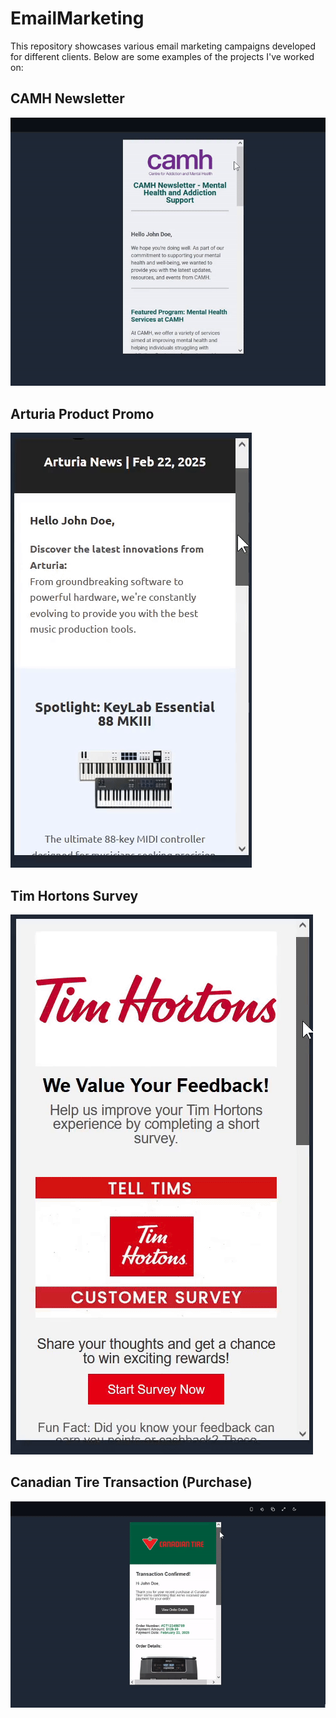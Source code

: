 # EmailMarketing

This repository showcases various email marketing campaigns developed for different clients. Below are some examples of the projects I've worked on:

## CAMH Newsletter
![CAMH Newsletter](./Assets/camh.gif)

## Arturia Product Promo
![Arturia Product Promo](./Assets/art.gif)

## Tim Hortons Survey
![Tim Hortons Survey](./Assets/tim.gif)

## Canadian Tire Transaction (Purchase)
![Canadian Tire Transaction](./Assets/ct.gif)
